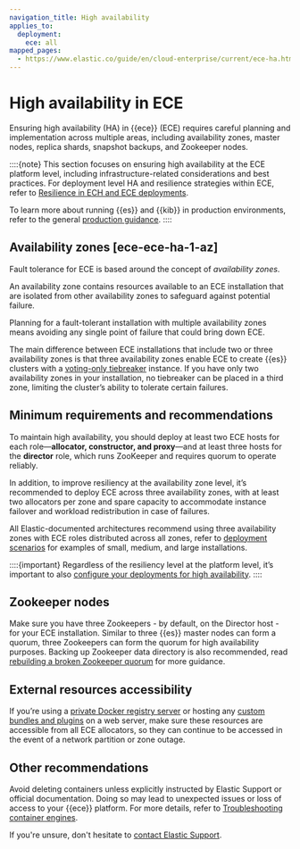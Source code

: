 ```yaml
---
navigation_title: High availability
applies_to:
  deployment:
    ece: all
mapped_pages:
  - https://www.elastic.co/guide/en/cloud-enterprise/current/ece-ha.html
---
```


# High availability in ECE

Ensuring high availability (HA) in {{ece}} (ECE) requires careful planning and implementation across multiple areas, including availability zones, master nodes, replica shards, snapshot backups, and Zookeeper nodes.

::::{note}
This section focuses on ensuring high availability at the ECE platform level, including infrastructure-related considerations and best practices. For deployment level HA and resilience strategies within ECE, refer to [Resilience in ECH and ECE deployments](/deploy-manage/production-guidance/availability-and-resilience/resilience-in-ech.md).

To learn more about running {{es}} and {{kib}} in production environments, refer to the general [production guidance](/deploy-manage/production-guidance.md).
::::

## Availability zones [ece-ece-ha-1-az]

Fault tolerance for ECE is based around the concept of *availability zones*.

An availability zone contains resources available to an ECE installation that are isolated from other availability zones to safeguard against potential failure.

Planning for a fault-tolerant installation with multiple availability zones means avoiding any single point of failure that could bring down ECE.

The main difference between ECE installations that include two or three availability zones is that three availability zones enable ECE to create {{es}} clusters with a [voting-only tiebreaker](/deploy-manage/distributed-architecture/clusters-nodes-shards/node-roles.md#voting-only-node) instance. If you have only two availability zones in your installation, no tiebreaker can be placed in a third zone, limiting the cluster’s ability to tolerate certain failures.

## Minimum requirements and recommendations

To maintain high availability, you should deploy at least two ECE hosts for each role—**allocator, constructor, and proxy**—and at least three hosts for the **director** role, which runs ZooKeeper and requires quorum to operate reliably.

In addition, to improve resiliency at the availability zone level, it’s recommended to deploy ECE across three availability zones, with at least two allocators per zone and spare capacity to accommodate instance failover and workload redistribution in case of failures.

All Elastic-documented architectures recommend using three availability zones with ECE roles distributed across all zones, refer to [deployment scenarios](./identify-deployment-scenario.md) for examples of small, medium, and large installations.

::::{important}
Regardless of the resiliency level at the platform level, it’s important to also [configure your deployments for high availability](/deploy-manage/production-guidance/availability-and-resilience/resilience-in-ech.md).
::::

## Zookeeper nodes

Make sure you have three Zookeepers - by default, on the Director host - for your ECE installation. Similar to three {{es}} master nodes can form a quorum, three Zookeepers can form the quorum for high availability purposes. Backing up Zookeeper data directory is also recommended, read [rebuilding a broken Zookeeper quorum](../../../troubleshoot/deployments/cloud-enterprise/rebuilding-broken-zookeeper-quorum.md) for more guidance.

## External resources accessibility

If you’re using a [private Docker registry server](ece-install-offline-with-registry.md) or hosting any [custom bundles and plugins](../../../solutions/search/full-text/search-with-synonyms.md) on a web server, make sure these resources are accessible from all ECE allocators, so they can continue to be accessed in the event of a network partition or zone outage.

## Other recommendations

Avoid deleting containers unless explicitly instructed by Elastic Support or official documentation. Doing so may lead to unexpected issues or loss of access to your {{ece}} platform. For more details, refer to [Troubleshooting container engines](../../../troubleshoot/deployments/cloud-enterprise/troubleshooting-container-engines.md).

If you're unsure, don't hesitate to [contact Elastic Support](../../../troubleshoot/deployments/cloud-enterprise/ask-for-help.md).
